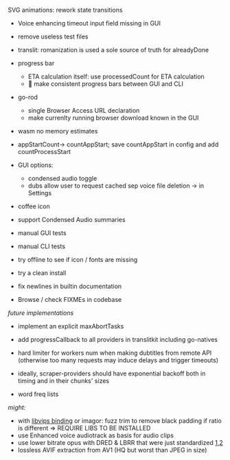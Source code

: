 SVG animations: rework state transitions

- Voice enhancing timeout input field missing in GUI

- remove useless test files

- translit: romanization is used a sole source of truth for alreadyDone

- progress bar
  - ETA calculation itself: use processedCount for ETA calculation
  - 🤯 make consistent progress bars between GUI and CLI
  
- go-rod
  - single Browser Access URL declaration
  - make currenlty running browser download known in the GUI
  
- wasm no memory estimates
 
- appStartCount→ countAppStart; save countAppStart in config and add countProcessStart

- GUI options:
  - condensed audio toggle
  - dubs allow user to request cached sep voice file deletion → in Settings
  
- coffee icon

- support Condensed Audio summaries

- manual GUI tests
- manual CLI tests
- try offline to see if icon / fonts are missing

- try a clean install


- fix newlines in builtin documentation
- Browse / check FIXMEs in codebase


*future implementations*

- implement an explicit maxAbortTasks
- add progressCallback to all providers in translitkit including go-natives

- hard limiter for workers num when making dubtitles from remote API (otherwise too many requests may induce delays and trigger timeouts)
- ideally, scraper-providers should have exponential backoff both in timing and in their chunks' sizes

- word freq lists

*might:*

- with [libvips binding](https://github.com/h2non/bimg) or imagor: fuzz trim to remove black padding if ratio is different => REQUIRE LIBS TO BE INSTALLED
- use Enhanced voice audiotrack as basis for audio clips
- use lower bitrate opus with DRED & LBRR that were just standardized [1](https://opus-codec.org/),[2](https://datatracker.ietf.org/doc/draft-ietf-mlcodec-opus-extension/)
- lossless AVIF extraction from AV1 (HQ but worst than JPEG in size)

